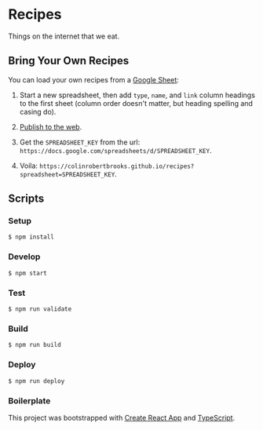# Recipes

Things on the internet that we eat.

## Bring Your Own Recipes

You can load your own recipes from a [Google Sheet](https://www.google.com/sheets):

1. Start a new spreadsheet, then add `type`, `name`, and `link` column headings to the first sheet (column order doesn't matter, but heading spelling and casing do).

2. [Publish to the web](https://support.google.com/docs/answer/183965).

3. Get the `SPREADSHEET_KEY` from the url: `https://docs.google.com/spreadsheets/d/SPREADSHEET_KEY`.

4. Voila: `https://colinrobertbrooks.github.io/recipes?spreadsheet=SPREADSHEET_KEY`.

## Scripts

### Setup

`$ npm install`

### Develop

`$ npm start`

### Test

`$ npm run validate`

### Build

`$ npm run build`

### Deploy

`$ npm run deploy`

### Boilerplate

This project was bootstrapped with [Create React App](https://github.com/facebook/create-react-app) and [TypeScript](https://create-react-app.dev/docs/adding-typescript/).
